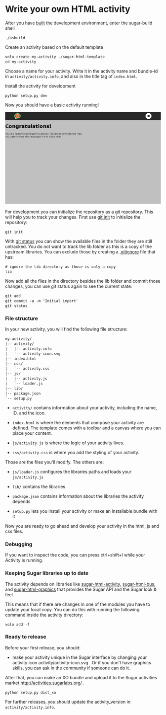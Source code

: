 Write your own HTML activity
============================

After you have [built](build.md.html) the development environment, enter
the sugar-build shell

    ./osbuild

Create an activity based on the default template

    volo create my-activity ./sugar-html-template
    cd my-activity

Choose a name for your activity.  Write it in the activity name and
bundle-id in `activity/activity.info`, and also in the title tag of
`index.html`.

Install the activity for development

    python setup.py dev

Now you should have a basic activity running!


![Activity template](images/activity-template.png "Activity template")


For development you can initialize the repository as a git repository. This will help you to track your changes. First use [git init](https://www.kernel.org/pub/software/scm/git/docs/git-init.html) to initialize the repository:

    git init 

With [git status](https://www.kernel.org/pub/software/scm/git/docs/git-status.html) you can show the available files in the folder they are still untracked. You do not want to track the lib folder as this is a copy of the upstream libraries. You can exclude those by creating a [.gitignore](https://www.kernel.org/pub/software/scm/git/docs/gitignore.html) file that has:

    # ignore the lib directory as those is only a copy
    lib

Now add all the files in the directory besides the lib folder and commit those changes, you can use git status again to see the current state:

    git add .
    git commit -a -m 'Initial import'
    git status

### File structure

In your new activity, you will find the following file structure:

    my-activity/
    |-- activity/
    |   |-- activity.info
    |   `-- activity-icon.svg
    |-- index.html
    |-- css/
    |   `-- activity.css
    |-- js/
    |   |-- activity.js
    |   `-- loader.js
    |-- lib/
    |-- package.json
    `-- setup.py

* `activity/` contains information about your activity, including the
  name, ID, and the icon.

* `index.html` is where the elements that compose your activity are
  defined.  The template comes with a toolbar and a canvas where you
  can place your content.

* `js/activity.js` is where the logic of your activity lives.

* `css/activity.css` is where you add the styling of your activity.

Those are the files you'll modify.  The others are:

* `js/loader.js` configures the libraries paths and loads your
  `js/activity.js`

* `lib/` contains the libraries

* `package.json` contains information about the libraries the activity
  depends

* `setup.py` lets you install your activity or make an installable
  bundle with it

Now you are ready to go ahead and develop your activity in the html,
js and css files.

### Debugging

If you want to inspect the code, you can press ctrl+shift+I while your
Activity is running.

### Keeping Sugar libraries up to date

The activity depends on libraries like
[sugar-html-activity](http://github.com/sugarlabs/sugar-html-activity),
[sugar-html-bus](http://github.com/sugarlabs/sugar-html-bus),
and [sugar-html-graphics](http://github.com/sugarlabs/sugar-html-graphics)
that provides the Sugar API and the Sugar look & feel.

This means that if there are changes in one of the modules you have to update
your local copy. You can do this with running the following command inside the
activity directory:

    volo add -f

### Ready to release

Before your first release, you should:

* make your activity unique in the Sugar interface by changing your
  activity icon activity/activity-icon.svg .  Or if you don't have
  graphics skills, you can ask in the community if someone can do it.

After that, you can make an XO bundle and upload it to the Sugar
activities market <http://activities.sugarlabs.org/> .

    python setup.py dist_xo

For further releases, you should update the activity_version in
`activity/activity.info`.
